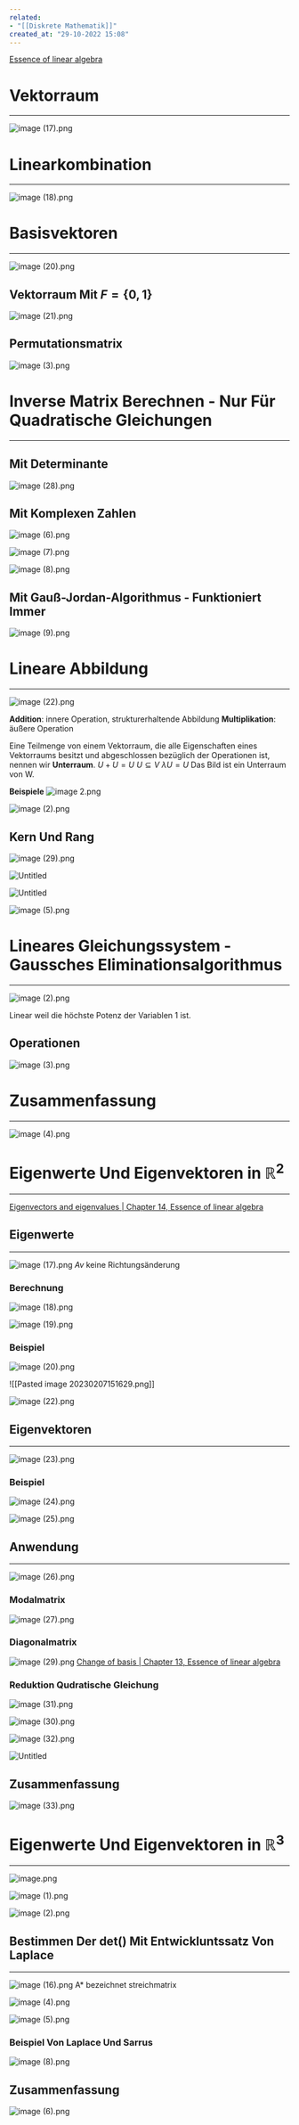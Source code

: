 ```yaml
---
related:
- "[[Diskrete Mathematik]]"
created_at: "29-10-2022 15:08"
---
```



[Essence of linear algebra](https://www.youtube.com/playlist?list=PLZHQObOWTQDPD3MizzM2xVFitgF8hE_ab)

# Vektorraum
---
![image (17).png](image_(17).png)

# Linearkombination
---
![image (18).png](image_(18).png)

# Basisvektoren
---
![image (20).png](image_(20).png)

## Vektorraum Mit $F=\{0,1\}$
![image (21).png](image_(21).png)

## Permutationsmatrix
![image (3).png](Files/image_(3)%202.png)

# Inverse Matrix Berechnen - Nur Für Quadratische Gleichungen
---
## Mit Determinante
![image (28).png](image_(28).png)

## Mit Komplexen Zahlen
![image (6).png](image_(6)%202.png)

![image (7).png](image_(7)%203.png)

![image (8).png](image_(8)%202.png)

## Mit Gauß-Jordan-Algorithmus - Funktioniert Immer
![image (9).png](image_(9)%201.png)

# Lineare Abbildung
---
![image (22).png](image_(22).png)

**Addition**: innere Operation, strukturerhaltende Abbildung
**Multiplikation**: äußere Operation

Eine Teilmenge von einem Vektorraum, die alle Eigenschaften eines Vektorraums besitzt und abgeschlossen bezüglich der Operationen ist, nennen wir **Unterraum**.
$U+U=U$
$U\subseteq V$
$\lambda U=U$
Das Bild ist ein Unterraum von W.

**Beispiele**
![image 2.png](Files/image%202.png)

![image (2).png](Files/image_(2)%201.png)

## Kern Und Rang
![image (29).png](image_(29).png)

![Untitled](Untitled%2098.png)

![Untitled](Untitled%201%2024.png)

![image (5).png](image_(5)%202.png)

# Lineares Gleichungssystem - Gaussches Eliminationsalgorithmus
---
![image (2).png](image_(2)%201%201.png)

Linear weil die höchste Potenz der Variablen 1 ist.

## Operationen
![image (3).png](Files/image_(3)%201.png)

# Zusammenfassung
---
![image (4).png](image_(4)%202.png)

# Eigenwerte Und Eigenvektoren in $\mathbb{R}^2$
---
[Eigenvectors and eigenvalues | Chapter 14, Essence of linear algebra](https://www.youtube.com/watch?v=PFDu9oVAE-g&list=PLZHQObOWTQDPD3MizzM2xVFitgF8hE_ab&index=14&ab_channel=3Blue1Brown)

## Eigenwerte
---
![image (17).png](image_(17)%201.png)
$Av$ keine Richtungsänderung

### Berechnung
![image (18).png](image_(18)%201.png)

![image (19).png](image_(19).png)

### Beispiel
![image (20).png](image_(20)%201.png)

![[Pasted image 20230207151629.png]]

![image (22).png](image_(22)%201.png)

## Eigenvektoren
---
![image (23).png](Files/image_(23).png)

### Beispiel
![image (24).png](image_(24).png)

![image (25).png](image_(25).png)

## Anwendung
---
![image (26).png](image_(26).png)

### Modalmatrix
![image (27).png](image_(27).png)

### Diagonalmatrix
![image (29).png](image_(29)%201.png)
[Change of basis | Chapter 13, Essence of linear algebra](https://www.youtube.com/watch?v=P2LTAUO1TdA)

### Reduktion Qudratische Gleichung
![image (31).png](image_(31)%201.png)

![image (30).png](image_(30).png)

![image (32).png](image_(32)%201.png)

![Untitled](Untitled%202%2023.png)

## Zusammenfassung
![image (33).png](image_(33)%201.png)

# Eigenwerte Und Eigenvektoren in $\mathbb{R}^3$
---
![image.png](image%201%201.png)

![image (1).png](image_(1)%202.png)

![image (2).png](image_(2)%202.png)

## Bestimmen Der det() Mit Entwickluntssatz Von Laplace
---
![image (16).png](Files/image_(16).png)
A* bezeichnet streichmatrix

![image (4).png](Files/image_(4)%201.png)

![image (5).png](Files/image_(5)%201.png)

### Beispiel Von Laplace Und Sarrus
![image (8).png](image_(8)%201%201.png)

## Zusammenfassung
![image (6).png](image_(6)%201%201.png)
